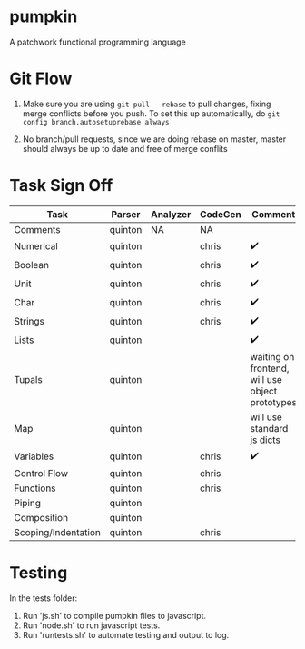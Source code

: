 pumpkin
=======

A patchwork functional programming language

Git Flow
======
1) Make sure you are using `git pull --rebase` to pull changes, fixing merge
conflicts before you push. To set this up automatically, do ```git config
branch.autosetuprebase always```

2) No branch/pull requests, since we are doing rebase on master, master should
always be up to date and free of merge conflits

Task Sign Off
======

Task                | Parser  | Analyzer | CodeGen | Comment |
------------------- | ------- | -------- | ------- | ------- |
Comments            | quinton | NA       | NA      | |
Numerical           | quinton | | chris |:heavy_check_mark: |
Boolean             | quinton | | chris | :heavy_check_mark:|
Unit                | quinton | | chris | :heavy_check_mark:|
Char                | quinton | | chris | :heavy_check_mark:|
Strings             | quinton | | chris |:heavy_check_mark: |
Lists               | quinton | | | :heavy_check_mark: |
Tupals              | quinton | | | waiting on frontend, will use object prototypes |
Map                 | quinton | | | will use standard js dicts|
Variables           | quinton | | chris | :heavy_check_mark: |
Control Flow        | quinton | | chris | |
Functions           | quinton | | chris | |
Piping              | quinton | | | |
Composition         | quinton | | | |
Scoping/Indentation | quinton | | chris | |

Testing
======
In the tests folder:
1) Run 'js.sh' to compile pumpkin files to javascript.
2) Run 'node.sh' to run javascript tests.
3) Run 'runtests.sh' to automate testing and output to log.